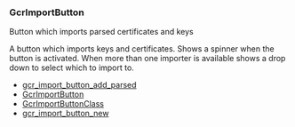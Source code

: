 ### GcrImportButton

Button which imports parsed certificates and keys

 A button which imports keys and certificates. Shows a spinner when the
 button is activated. When more than one importer is available shows
 a drop down to select which to import to.

* [gcr_import_button_add_parsed]()
* [GcrImportButton]()
* [GcrImportButtonClass]()
* [gcr_import_button_new]()
